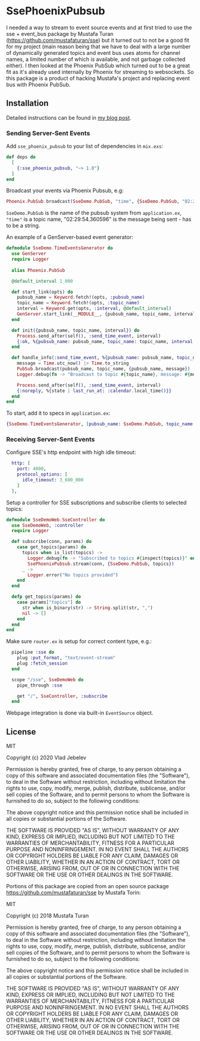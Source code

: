 # SsePhoenixPubsub

I needed a way to stream to event source events and at first tried to use the sse + event_bus package by Mustafa Turan (https://github.com/mustafaturan/sse) but it turned out to not be a good fit for my project (main reason being that we have to deal with a large number of dynamically generated topics and event bus uses atoms for channel names, a limited number of which is available, and not garbage collected either). I then looked at the Phoenix PubSub which turned out to be a great fit as it's already used internally by Phoenix for streaming to websockets. So this package is a product of hacking Mustafa's project and replacing event bus with Phoenix PubSub.

## Installation

Detailed instructions can be found in [my blog post](http://blog.jebelev.com/posts/phoenix-pubsub-sse/).

### Sending Server-Sent Events

Add `sse_phoenix_pubsub` to your list of dependencies in `mix.exs`:

```elixir
def deps do
  [
    {:sse_phoenix_pubsub, "~> 1.0"}
  ]
end
```

Broadcast your events via Phoenix Pubsub, e.g:
```elixir
Phoenix.PubSub.broadcast(SseDemo.PubSub, "time", {SseDemo.PubSub, "02:29:54.360596"})
```
`SseDemo.PubSub` is the name of the pubsub system from `application.ex`, `"time"` is a topic name, "02:29:54.360596" is the message being sent - has to be a string.

An example of a GenServer-based event generator:
```elixir
defmodule SseDemo.TimeEventsGenerator do
  use GenServer
  require Logger
  
  alias Phoenix.PubSub

  @default_interval 1_000

  def start_link(opts) do
    pubsub_name = Keyword.fetch!(opts, :pubsub_name)
    topic_name = Keyword.fetch!(opts, :topic_name)
    interval = Keyword.get(opts, :interval, @default_interval)
    GenServer.start_link(__MODULE__, {pubsub_name, topic_name, interval})
  end

  def init({pubsub_name, topic_name, interval}) do
    Process.send_after(self(), :send_time_event, interval)
    {:ok, %{pubsub_name: pubsub_name, topic_name: topic_name, interval: interval, last_run_at: nil}}
  end

  def handle_info(:send_time_event, %{pubsub_name: pubsub_name, topic_name: topic_name, interval: interval} = state) do
    message = Time.utc_now() |> Time.to_string
    PubSub.broadcast(pubsub_name, topic_name, {pubsub_name, message})
    Logger.debug(fn -> "Broadcast to topic #{topic_name}, message: #{message}" end)

    Process.send_after(self(), :send_time_event, interval)
    {:noreply, %{state | last_run_at: :calendar.local_time()}}
  end
end
```

To start, add it to specs in `application.ex`:
```elixir
{SseDemo.TimeEventsGenerator, [pubsub_name: SseDemo.PubSub, topic_name: "time"]}
```

### Receiving Server-Sent Events

Configure SSE's http endpoint with high idle timeout:

```elixir
  http: [
    port: 4000,
    protocol_options: [
      idle_timeout: 3_600_000
    ]
  ],

```

Setup a controller for SSE subscriptions and subscribe clients to selected topics:
```elixir
defmodule SseDemoWeb.SseController do
  use SseDemoWeb, :controller
  require Logger

  def subscribe(conn, params) do
    case get_topics(params) do
      topics when is_list(topics) ->
        Logger.debug(fn -> "Subscribed to topics #{inspect(topics)}" end)
        SsePhoenixPubsub.stream(conn, {SseDemo.PubSub, topics})
      _ ->
        Logger.error("No topics provided")
    end
  end

  defp get_topics(params) do
    case params["topics"] do
      str when is_binary(str) -> String.split(str, ",")
      nil -> []
    end
  end
end
```

Make sure `router.ex` is setup for correct content type, e.g.:
```elixir
  pipeline :sse do
    plug :put_format, "text/event-stream"
    plug :fetch_session
  end

  scope "/sse", SseDemoWeb do
    pipe_through :sse

    get "/", SseController, :subscribe
  end
```

Webpage integration is done via built-in `EventSource` object.

## License

MIT

Copyright (c) 2020 Vlad Jebelev

Permission is hereby granted, free of charge, to any person obtaining a copy of this software and associated documentation files (the "Software"), to deal in the Software without restriction, including without limitation the rights to use, copy, modify, merge, publish, distribute, sublicense, and/or sell copies of the Software, and to permit persons to whom the Software is furnished to do so, subject to the following conditions:

The above copyright notice and this permission notice shall be included in all copies or substantial portions of the Software.

THE SOFTWARE IS PROVIDED "AS IS", WITHOUT WARRANTY OF ANY KIND, EXPRESS OR IMPLIED, INCLUDING BUT NOT LIMITED TO THE WARRANTIES OF MERCHANTABILITY, FITNESS FOR A PARTICULAR PURPOSE AND NONINFRINGEMENT. IN NO EVENT SHALL THE AUTHORS OR COPYRIGHT HOLDERS BE LIABLE FOR ANY CLAIM, DAMAGES OR OTHER LIABILITY, WHETHER IN AN ACTION OF CONTRACT, TORT OR OTHERWISE, ARISING FROM, OUT OF OR IN CONNECTION WITH THE SOFTWARE OR THE USE OR OTHER DEALINGS IN THE SOFTWARE.


Portions of this package are copied from an open source package https://github.com/mustafaturan/sse by Mustafa Torin:

MIT

Copyright (c) 2018 Mustafa Turan

Permission is hereby granted, free of charge, to any person obtaining a copy of this software and associated documentation files (the "Software"), to deal in the Software without restriction, including without limitation the rights to use, copy, modify, merge, publish, distribute, sublicense, and/or sell copies of the Software, and to permit persons to whom the Software is furnished to do so, subject to the following conditions:

The above copyright notice and this permission notice shall be included in all copies or substantial portions of the Software.

THE SOFTWARE IS PROVIDED "AS IS", WITHOUT WARRANTY OF ANY KIND, EXPRESS OR IMPLIED, INCLUDING BUT NOT LIMITED TO THE WARRANTIES OF MERCHANTABILITY, FITNESS FOR A PARTICULAR PURPOSE AND NONINFRINGEMENT. IN NO EVENT SHALL THE AUTHORS OR COPYRIGHT HOLDERS BE LIABLE FOR ANY CLAIM, DAMAGES OR OTHER LIABILITY, WHETHER IN AN ACTION OF CONTRACT, TORT OR OTHERWISE, ARISING FROM, OUT OF OR IN CONNECTION WITH THE SOFTWARE OR THE USE OR OTHER DEALINGS IN THE SOFTWARE.

